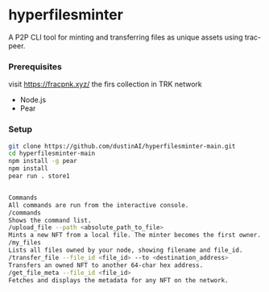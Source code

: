 # hyperfilesminter

A P2P CLI tool for minting and transferring files as unique assets using trac-peer.

### Prerequisites


visit
https://fracpnk.xyz/                the firs collection in TRK network

- Node.js
- Pear

### Setup

```bash
git clone https://github.com/dustinAI/hyperfilesminter-main.git
cd hyperfilesminter-main
npm install -g pear
npm install
pear run . store1


Commands
All commands are run from the interactive console.
/commands
Shows the command list.
/upload_file --path <absolute_path_to_file>
Mints a new NFT from a local file. The minter becomes the first owner. A JSON receipt is created locally in the /receipts directory.
/my_files
Lists all files owned by your node, showing filename and file_id.
/transfer_file --file_id <file_id> --to <destination_address>
Transfers an owned NFT to another 64-char hex address.
/get_file_meta --file_id <file_id>
Fetches and displays the metadata for any NFT on the network.
